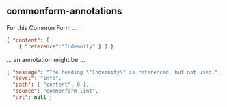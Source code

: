 commonform-annotations
---------------------

For this Common Form ...

```json
{ "content": [
    { "reference":"Indemnity" } ] }
```

... an annotation might be ...

```json
{ "message": "The heading \"Indemnity\" is referenced, but not used.",
  "level": "info",
  "path": [ "content", 0 ],
  "source": "commonform-lint",
  "url": null }
```
